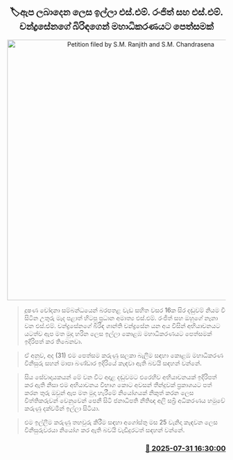 <p align='center'><b><h2 align='center' title='Petition filed by S.M. Ranjith and S.M. Chandrasena's wife to the High Court seeking bail'>🏷ඇප ලබාදෙන ලෙස ඉල්ලා එස්.එම්. රංජිත් සහ එස්.එම්. චන්ද්‍රසේනගේ බිරිඳගෙන් මහාධිකරණයට පෙත්සමක්</h2></b></p>
<p align='center'><img src='https://helakuru.sgp1.cdn.digitaloceanspaces.com/esana/images/lib/court-2.jpg' width='600' alt='Petition filed by S.M. Ranjith and S.M. Chandrasena's wife to the High Court seeking bail'></p>

> දූෂණ චෝදනා සම්බන්ධයෙන් බරපතළ වැඩ සහිත වසර 16ක සිර දඬුවම් නියම වී සිටින උතුරු මැද පළාත් හිටපු ප්‍රධාන අමාත්‍ය එස්.එම්. රංජිත් සහ ඔහුගේ නෑනා වන එස්.එම්. චන්ද්‍රසේනගේ බිරිඳ ශාන්ති චන්ද්‍රසේන යන අය විසින් අභියාචනයට යටත්ව ඇප මත මුදා හරින ලෙස ඉල්ලා කොළඹ මහාධිකරණයට පෙත්සමක් ඉදිරිපත් කර තිබෙනවා.

> ඒ අනුව, අද (31) එම පෙත්සම කරුණු සලකා බැලීම සඳහා කොළඹ මහාධිකරණ විනිසුරු සහන් මාපා බණ්ඩාර ඉදිරියේ කැඳවා ඇති බවයි සඳහන් වන්නේ.

> සිය සේවාදායකයන් මේ වන විට අදාළ දඬුවමට එරෙහිව අභියාචනයක් ඉදිරිපත් කර ඇති නිසා එම අභියාචනය විභාග කොට අවසන් තීන්දුවක් ප්‍රකාශයට පත් කරන තුරු ඔවුන් ඇප මත මුදා හැරීමේ නියෝගයක් නිකුත් කරන ලෙස විත්තිකරුවන් වෙනුවෙන් පෙනී සිටි ජනාධිපති නීතිඥ අලි සබ්‍රි අධිකරණය හමුවේ කරුණු දක්වමින් ඉල්ලා සිටියා.

> එම ඉල්ලීම කරුණු තහවුරු කිරීම සඳහා අගෝස්තු මස 25 වැනිදා කැඳවන ලෙස විනිසුරුවරයා නියෝග කර ඇති බවයි වැඩිදුරටත් සඳහන් වන්නේ.



<h3 align='right'><a href='https://www.helakuru.lk/esana/p/112339/'>📅 2025-07-31 16:30:00</a></h3>

